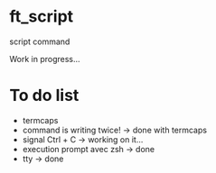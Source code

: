 # ft_script
script command

Work in progress...

# To do list

  * termcaps
  * command is writing twice! -> done with termcaps
  * signal Ctrl + C -> working on it...
  * execution prompt avec zsh -> done
  * tty -> done
